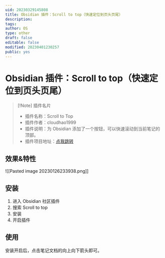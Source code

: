 ```yaml
---
uid: 20230329145808
title: Obsidian 插件：Scroll to top（快速定位到页头页尾）
description: 
tags: 
author: OS
type: other
draft: false
editable: false
modified: 20230401230257
public: yes
---
```


# Obsidian 插件：Scroll to top（快速定位到页头页尾）

> [!Note] 插件名片
> - 插件名称：Scroll to Top
> - 插件作者：cloudhao1999
> - 插件说明：为 Obsidian 添加了一个按钮，可以快速滚动到当前笔记的顶部。
> - 插件项目地址：[点我跳转](https://github.com/cloudhao1999/obsidian-scroll-to-top-plugin)

## 效果&特性

![[Pasted image 20230126233938.png]]

## 安装

1. 进入 Obsidian 社区插件
2. 搜索 Scroll to top
3. 安装
4. 开启插件

## 使用

安装开启后，点击笔记文档的向上向下箭头即可。
